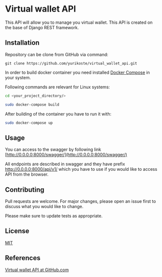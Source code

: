 # Virtual wallet API
This API will allow you to manage you virtual wallet. This API is created on the base of Django REST framework.

## Installation
Repository can be clone from GitHub via command:

```github
git clone https://github.com/yurikoste/virtual_wallet_api.git
```
In order to build docker container you need installed [Docker Compose](https://docs.docker.com/compose/gettingstarted/) in your system.

Following commands are relevant for Linux systems:

```bash
cd <your_project_directory/>
```

```bash
sudo docker-compose build
```
After building of the container you have to run it with:
```bash
sudo docker-compose up
```

## Usage

You can access to the swagger by following link [http://0.0.0.0:8000/swagger/](http://0.0.0.0:8000/swagger/)

All endpoints are described in swagger and they have prefix http://0.0.0.0:8000/api/v1/ which you have to use if you would like to access API from the browser.



## Contributing
Pull requests are welcome. For major changes, please open an issue first to discuss what you would like to change.

Please make sure to update tests as appropriate.

## License
[MIT](https://choosealicense.com/licenses/mit/)

## References
[Virtual wallet API at GitHub.com](https://github.com/yurikoste/virtual_wallet_api)
